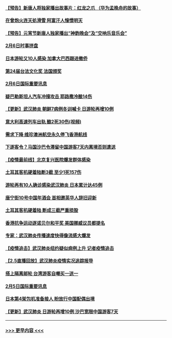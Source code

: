#### [【预告】新唐人将独家播出故事片：红龙之爪 （华为孟晚舟的故事）](../pages/prog202/a102767728.md?t=02071055) 
#### [在曾炮火连天処滑雪 阿富汗人憧憬明天](../pages/prog202/a102771290.md?t=02071055) 
#### [【预告】元宵节新唐人独家播出“神韵晚会”及“交响乐音乐会”](../pages/prog202/a102767674.md?t=02071055) 
#### [2月6日时事拼盘](../pages/prog202/a102771225.md?t=02071055) 
#### [日本游轮又10人感染 加拿大巴西跟进撤侨](../pages/prog202/a102771084.md?t=02071055) 
#### [第24届台法文化奖 法国颁奖](../pages/prog202/a102771032.md?t=02071055) 
#### [2月6日国际重要讯息](../pages/prog202/a102770794.md?t=02071055) 
#### [疑巴勒斯坦人汽车冲撞攻击 耶路撒冷酿14伤](../pages/prog202/a102770586.md?t=02071055) 
#### [【更新】武汉肺炎 朝鲜7病例冬训喊卡 日游轮再增10例](../pages/prog202/a102770740.md?t=02071055) 
#### [意大利高速列车出轨 酿2死30伤(视频)](../pages/prog202/a102770762.md?t=02071055) 
#### [需求下降 维珍澳洲航空永久停飞香港航线](../pages/prog202/a102770751.md?t=02071055) 
#### [下逐客令？马国沙巴令滞留中国游客7天内离境否则遣送](../pages/prog202/a102770640.md?t=02071055) 
#### [【疫情最前线】北京复兴医院爆发群体感染](../pages/prog202/a102770602.md?t=02071055) 
#### [土耳其客机硬着陆断3截 至少1死157伤](../pages/prog202/a102770508.md?t=02071055) 
#### [游轮再有10人确诊感染武汉肺炎 日本累计达45例](../pages/prog202/a102770476.md?t=02071055) 
#### [唐宁街10号中国年酒会 首相邀英华人辞旧迎新](../pages/prog202/a102770458.md?t=02071055) 
#### [土耳其客机硬着陆 断成三截严重损毁](../pages/prog202/a102770239.md?t=02071055) 
#### [香港抗争运动逐诺贝尔和平奖 美国挪威议员都提名](../pages/prog202/a102770390.md?t=02071055) 
#### [专家：武汉肺炎传播速度快得像流感大爆发](../pages/prog202/a102770132.md?t=02071055) 
#### [【疫情追击】武汉肺炎纽约疑似病例上升 记者疫情追击](../pages/prog202/a102770000.md?t=02071055) 
#### [【2.5直播回放】武汉肺炎疫情实况追踪报导](../pages/prog202/a102769913.md?t=02071055) 
#### [搭上隔离邮轮 台湾游客自嘲买一送一](../pages/prog202/a102769845.md?t=02071055) 
#### [2月5日国际重要讯息](../pages/prog202/a102769821.md?t=02071055) 
#### [日本第4架包机准备接人 盼放行中国配偶出境](../pages/prog202/a102769765.md?t=02071055) 
#### [【更新】武汉肺炎 日游轮再增10例 沙巴宽限中国游客7天](../pages/prog202/a102758911.md?t=02071055) 

----
#### [ >>> 更早内容 <<< ](../indexes/prog202-earlier.md)
